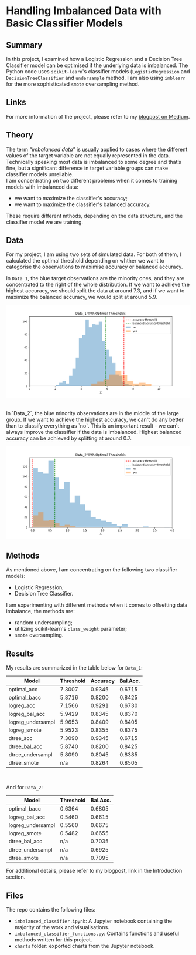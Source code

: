# Handling Imbalanced Data with Basic Classifier Models


## Summary
In this project, I examined how a Logistic Regression and a Decision Tree Classifier model can be optimised if the underlying data is imbalanced. The Python code uses `scikit-learn`'s classifier models (`LogisticRegression` and `DecisionTreeClassifier` and `undersample` method. I am also using `imblearn` for the more sophisticated `smote` oversampling method. 
<br>

## Links
For more information of the project, please refer to my [blogpost on Medium](https://medium.com/datadriveninvestor/handling-imbalanced-data-with-basic-classifier-models-5ce3d61874f1).
<br>

## Theory
The term _“imbalanced data”_ is usually applied to cases where the different values of the target variable are not equally represented in the data. Technically speaking most data is imbalanced to some degree and that’s fine, but a significant difference in target variable groups can make classifier models unreliable. 
<br>
I am concentrating on two different problems when it comes to training models with imbalanced data: 
- we want to maximize the classifier's accuracy;
- we want to maximize the classifier's balanced accuracy. 

These require different mthods, depending on the data structure, and the classifier model we are training. 

## Data
For my project, I am using two sets of simulated data. For both of them, I calculated the optimal threshold depending on whther we want to categorise the observations to maximise accuracy or balanced accuracy. 
<br>

In `Data_1`, the blue target observations are the minority ones, and they are concentrated to the right of the whole distribution. If we want to achieve the highest accuracy, we should split the data at around 7.3, and if we want to maximize the balanced accuracy, we would split at around 5.9. 

![](charts/data_1_optimal_with_histograms.png)

<br>
In `Data_2`, the blue minority observations are in the middle of the large group. If we want to achieve the highest accuracy, we can't do any better than to classify everything as `no`. This is an important result - we can't always improve the classifier if the data is imbalanced. Highest balanced accuracy can be achieved by splitting at around 0.7. 

![](charts/data_2_optimal_with_histograms.png)

## Methods
As mentioned above, I am concentrating on the following two classifier models: 
- Logistic Regression;
- Decision Tree Classifier.

I am experimenting with different methods when it comes to offsetting data imbalance, the methods are: 
- random undersampling;
- utilizing scikit-learn's `class_weight` parameter;
- `smote` oversampling.

## Results
My results are summarized in the table below for `Data_1`:

|Model               |Threshold        | Accuracy       | Bal.Acc. |
|--------------------|-----------------|----------------|----------|
|optimal_acc         |   7.3007        |   0.9345       |   0.6715 |
|optimal_bacc        |   5.8716        |   0.8200       |   0.8425 |
|logreg_acc          |   7.1566        |   0.9291       |   0.6730 |
|logreg_bal_acc      |   5.9429        |   0.8345       |   0.8370 |
|logreg_undersampl   |   5.9653        |   0.8409       |   0.8405 |
|logreg_smote        |   5.9523        |   0.8355       |   0.8375 |
|dtree_acc           |   7.3090        |   0.9345       |   0.6715 |
|dtree_bal_acc       |   5.8740        |   0.8200       |   0.8425 |
|dtree_undersampl    |   5.8090        |   0.8045       |   0.8385 |
|dtree_smote         |     n/a         |   0.8264       |   0.8505 |

<br>

And for `Data_2`:

|Model               |Threshold        | Bal.Acc.|
|--------------------|-----------------|---------|
|optimal_bacc        |   0.6364        |   0.6805|
|logreg_bal_acc      |   0.5460        |   0.6615|
|logreg_undersampl   |   0.5560        |   0.6675|
|logreg_smote        |   0.5482        |   0.6655|
|dtree_bal_acc       |      n/a        |   0.7035|
|dtree_undersampl    |      n/a        |   0.6925|
|dtree_smote         |      n/a        |   0.7095|

For additional details, please refer to my blogpost, link in the Introduction section. 

## Files
The repo contains the following files: 
- `imbalanced_classifier.ipynb`: A Jupyter notebook containing the majority of the work and visualisations. 
- `imbalanced_classifier_functions.py`: Contains functions and useful methods written for this project. 
- `charts` folder: exported charts from the Jupyter notebook. 
